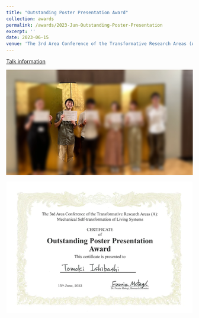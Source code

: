 ```yaml
---
title: "Outstanding Poster Presentation Award"
collection: awards
permalink: /awards/2023-Jun-Outstanding-Poster-Presentation
excerpt: ''
date: 2023-06-15
venue: 'The 3rd Area Conference of the Transformative Research Areas (A): Mechanical Self-transformation of Living Systems'
---
```


[Talk information](/talks/2023-06-15-poster)

![Photo of the Award Ceremony](/images/20230615_Award_blurred.webp)

![Certification](/images/20230615_PosterAwardCert.webp)
